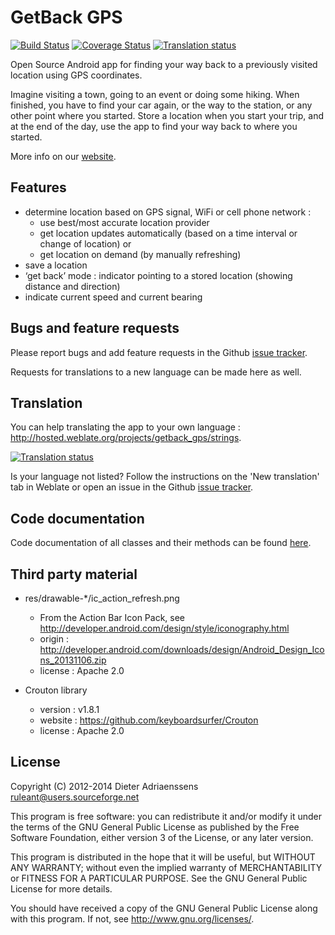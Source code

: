 GetBack GPS
===========

[![Build Status](https://travis-ci.org/ruleant/getback_gps.png?branch=master)](https://travis-ci.org/ruleant/getback_gps)
[![Coverage Status](https://coveralls.io/repos/ruleant/getback_gps/badge.png?branch=master)](https://coveralls.io/r/ruleant/getback_gps?branch=master)
[![Translation status](http://hosted.weblate.org/widgets/getback_gps-status-badge.png)](http://hosted.weblate.org/engage/getback_gps/?utm_source=widget)

Open Source Android app for finding your way back to a previously visited location using GPS coordinates.

Imagine visiting a town, going to an event or doing some hiking. When finished, you have to find your car again, or the way to the station, or any other point where you started.
Store a location when you start your trip, and at the end of the day, use the app to find your way back to where you started.

More info on our [website](http://ruleant.github.io/getback_gps).

Features
--------

- determine location based on GPS signal, WiFi or cell phone network :
    - use best/most accurate location provider
    - get location updates automatically (based on a time interval or change of location) or
    - get location on demand (by manually refreshing)
- save a location
- ‘get back’ mode : indicator pointing to a stored location (showing distance and direction)
- indicate current speed and current bearing


Bugs and feature requests
-------------------------

Please report bugs and add feature requests in the Github [issue tracker](https://github.com/ruleant/getback_gps/issues).

Requests for translations to a new language can be made here as well.

Translation
-----------

You can help translating the app to your own language : <http://hosted.weblate.org/projects/getback_gps/strings>.

[![Translation status](http://hosted.weblate.org/widgets/getback_gps-287x66-grey.png)](http://hosted.weblate.org/engage/getback_gps/?utm_source=widget)

Is your language not listed? Follow the instructions on the 'New translation' tab in Weblate or open an issue in the Github [issue tracker](https://github.com/ruleant/getback_gps/issues).

Code documentation
------------------

Code documentation of all classes and their methods can be found [here](doc/index.html).

Third party material
--------------------

- res/drawable-*/ic_action_refresh.png
    - From the Action Bar Icon Pack, see http://developer.android.com/design/style/iconography.html
    - origin : http://developer.android.com/downloads/design/Android_Design_Icons_20131106.zip
    - license : Apache 2.0

- Crouton library
    - version : v1.8.1
    - website : https://github.com/keyboardsurfer/Crouton
    - license : Apache 2.0

License
-------

Copyright (C) 2012-2014 Dieter Adriaenssens <ruleant@users.sourceforge.net>

This program is free software: you can redistribute it and/or modify
it under the terms of the GNU General Public License as published by
the Free Software Foundation, either version 3 of the License, or
any later version.

This program is distributed in the hope that it will be useful,
but WITHOUT ANY WARRANTY; without even the implied warranty of
MERCHANTABILITY or FITNESS FOR A PARTICULAR PURPOSE.  See the
GNU General Public License for more details.

You should have received a copy of the GNU General Public License
along with this program.  If not, see <http://www.gnu.org/licenses/>.
